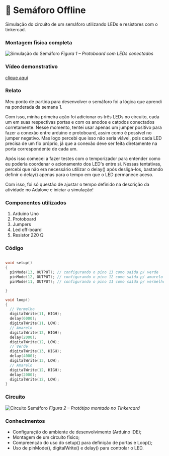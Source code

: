 # 🚦 Semáforo Offline
Simulação do circuito de um semáforo utilizando LEDs e resistores com o tinkercad. 

### Montagem física completa

![Simulação do Semáforo](semaforo.png)
*Figura 1 – Protoboard com LEDs conectados*

### Vídeo demonstrativo

[clique aqui](https://drive.google.com/drive/folders/1DAX-4LIDySAWu2KYjuuTihk8yWYYf-WJ?usp=sharing)

### Relato

Meu ponto de partida para desenvolver o semáforo foi a lógica que aprendi na ponderada da semana 1. 

Com isso, minha primeira ação foi adicionar os três LEDs no circuito, cada um em suas respectivas portas e com os anodos e catodos conectados corretamente. Nesse momento, tentei usar apenas um jumper positivo para fazer a conexão entre arduino e protoboard, assim como é possível no jumper negativo. Mas logo percebi que isso não seria viável, pois cada LED precisa de um fio próprio, já que a conexão deve ser feita diretamente na porta correspondente de cada um.

Após isso comecei a fazer testes com o temporizador para entender como eu poderia coordenar o acionamento dos LED's entre si. Nessas tentativas, percebi que não era necessário utilizar o delay() após desligá-los, bastando definir o delay() apenas para o tempo em que o LED permanece aceso.

Com isso, foi só questão de ajustar o tempo definido na descrição da atividade no Adalove e iniciar a simulação!

### Componentes utilizados

1. Arduino Uno
2. Protoboard
3. Jumpers
4. Led off-board
5. Resistor 220 Ω

### Código

```C

void setup()
{
  pinMode(13, OUTPUT); // configurando o pino 13 como saída p/ verde
  pinMode(12, OUTPUT); // configurando o pino 12 como saída p/ amarelo
  pinMode(11, OUTPUT); // configurando o pino 11 como saída p/ vermelho

}

void loop()
{
  // Vermelho
  digitalWrite(11, HIGH);
  delay(6000); 
  digitalWrite(11, LOW); 
  // Amarelo
  digitalWrite(12, HIGH);
  delay(2000); 
  digitalWrite(12, LOW); 
  // Verde
  digitalWrite(13, HIGH);
  delay(4000); 
  digitalWrite(13, LOW);
  // Amarelo
  digitalWrite(12, HIGH);
  delay(2000); 
  digitalWrite(12, LOW);
}
```

### Circuito 

![Circuito Semáforo](circuito_semaforo.png)
*Figura 2 – Protótipo montado no Tinkercard*


### Conhecimentos

- Configuração do ambiente de desenvolvimento (Arduino IDE);
- Montagem de um circuito físico;
- Compreenção do uso do setup() para definição de portas e Loop();
- Uso de pinMode(), digitalWrite() e delay() para controlar o LED.

